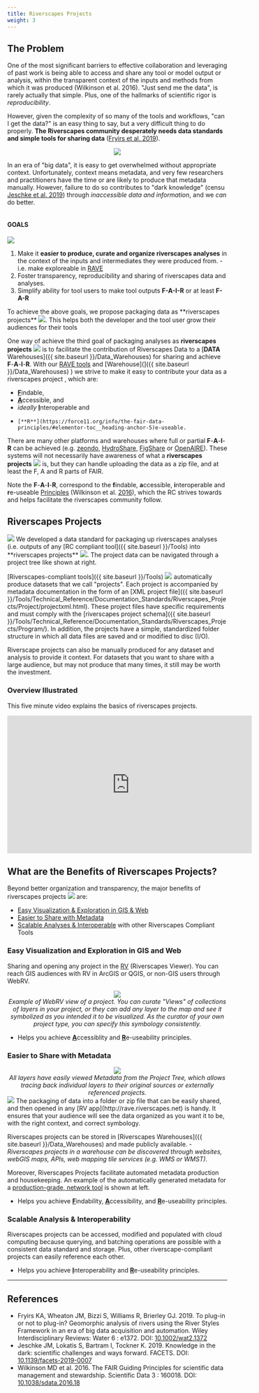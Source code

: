 ```yaml
---
title: Riverscapes Projects
weight: 3
---
```

## The Problem
One of the most significant barriers to effective collaboration and leveraging of past work is being able to access and share any tool or model output or analysis, within the transparent context of the inputs and methods from which it was produced (Wilkinson et al. 2016).  "Just send me the data", is rarely actually that simple. Plus, one of the hallmarks of scientific rigor is *reproducibility*. 

However, given the complexity of so many of the tools and workflows, "can I get the data?" is an easy thing to say, but a very difficult thing to do properly. **The Riverscapes community desperately needs data standards and simple tools for sharing data** ([Fryirs et al. 2019](http://dx.doi.org/10.1002/wat2.1372)). 

<div align="center">
	<img src="{{ site.baseurl }}/assets/images/data/CanIGetData.png">
</div>



In an era of "big data", it is easy to get overwhelmed without appropriate context. Unfortunately, context means metadata, and very few researchers and practitioners have the time or are likely to produce that metadata manually. However, failure to do so contributes to "dark knowledge" (censu [Jeschke et al. 2019](https://dx.doi.org/10.1139/facets-2019-0007)) through *inaccessible data and information*, and we *can* do better.

<div class="row small-up-2 medium-up-2">
  <div class="column">
    <div class="card">
      <div class="card-section">
        <h4>GOALS</h4>
        <img class="float-right" src="{{ site.baseurl }}/assets/images/data/RiverscapesProject_48.png">
        <ol>
        <li>Make it <b>easier to produce, curate and organize riverscapes analyses</b> in the context of the inputs and intermediates they were produced from. - i.e. make exploreable in <a href="https://rave.riverscapes.xyz">RAVE</a> </li> 
        <li> <i class="fa fa-share-alt" aria-hidden="true"></i> Foster transparency, reproducibility and sharing of riverscapes data and analyses. </li>
         <li>Simplify ability for tool users to make tool outputs <b>F-A-I-R</b> or at least <b>F-A-R</b> </li>
        </ol>
      </div>
    </div>
  </div>

</div>
To achieve the above goals, we propose packaging data as  **riverscapes projects** <img  src="{{ site.baseurl }}/assets/images/data/RiverscapesProject_24.png">. This helps both the developer and the tool user grow their audiences for their tools

One way of achieve the third goal of packaging analyses as  **riverscapes projects** <img  src="{{ site.baseurl }}/assets/images/data/RiverscapesProject_24.png"> is to facilitate the contribution of Riverscapes Data  to a [**DATA** Warehouses]({{ site.baseurl }}/Data_Warehouses) for sharing <i class="fa fa-share-alt" aria-hidden="true"></i> and achieve **F**-**A**-**I**-**R**.  With our [RAVE tools](https://rave.riverscapes.xyz) and [Warehouse](]({{ site.baseurl }}/Data_Warehouses) ) we strive to make it easy to contribute your data as a riverscapes project , which are:
- [**F**](https://force11.org/info/the-fair-data-principles/#elementor-toc__heading-anchor-2)indable,  
-   [**A**](https://force11.org/info/the-fair-data-principles/#elementor-toc__heading-anchor-3)ccessible, and
-    *ideally* [**I**](https://force11.org/info/the-fair-data-principles/#elementor-toc__heading-anchor-4)nteroperable and
-     [**R**](https://force11.org/info/the-fair-data-principles/#elementor-toc__heading-anchor-5)e-useable. 

There are many other platforms and warehouses where full or partial **F**-**A**-**I**-**R** can be achieved (e.g. [zeondo](https://zenodo.org/), [HydroShare](https://www.hydroshare.org/), [FigShare](https://figshare.com/) or [OpenAIRE](https://openaire.com/)). These systems will not necessarily have awareness of what a **riverscapes projects** <img  src="{{ site.baseurl }}/assets/images/data/RiverscapesProject_24.png"> is, but they can handle uploading the data as a zip file, and at least the F, A and R parts of FAIR. 

Note the **F**-**A**-**I**-**R**, correspond to the **f**indable, **a**ccessible, **i**nteroperable and **r**e-useable [Principles](https://force11.org/info/the-fair-data-principles/) (Wilkinson et al. [2016](https://www.nature.com/articles/sdata201618)), which the RC strives towards and helps facilitate the riverscapes community follow. 




## Riverscapes Projects 
<img class="float-right" src="{{ site.baseurl }}/assets/images/data/ProjectTree_VBET.png">
We developed a data standard for packaging up riverscapes analyses (i.e. outputs of any [RC compliant tool]({{ site.baseurl }}/Tools) into **riverscapes projects** <img  src="{{ site.baseurl }}/assets/images/data/RiverscapesProject_24.png">.  The project data can be navigated through a project tree like shown at right.

[Riverscapes-compliant tools]({{ site.baseurl }}/Tools) <img  src="{{ site.baseurl }}/assets/images/rc/RiverscapesCompliant_24.png"> automatically produce datasets that we call "projects". Each project is accompanied by metadata documentation in the form of an [XML project file]({{ site.baseurl }}/Tools/Technical_Reference/Documentation_Standards/Riverscapes_Projects/Project/projectxml.html). These project files have specific requirements and must comply with the [riverscapes project schema]({{ site.baseurl }}/Tools/Technical_Reference/Documentation_Standards/Riverscapes_Projects/Program/). In addition, the projects have a simple, standardized folder structure in which all data files are saved and or modified to disc (I/O). 

Riverscape projects can also be manually produced for any dataset and analysis to provide it context. For datasets that you want to share with a large audience, but may not produce that many times, it still may be worth the investment.



### Overview Illustrated

This five minute video explains the basics of riverscapes projects.

<div class="responsive-embed">
<iframe width="560" height="315" src="https://www.youtube.com/embed/YvWwaFFzulo" frameborder="0" allow="accelerometer; autoplay; encrypted-media; gyroscope; picture-in-picture" allowfullscreen></iframe>
</div>



## What are the Benefits of Riverscapes Projects?
Beyond better organization and transparency, the major benefits of riverscapes projects <img  src="{{ site.baseurl }}/assets/images/data/RiverscapesProject_24.png"> are:
- [Easy Visualization & Exploration in GIS & Web](#easy-visualization-and-exploration-in-gis-and-web)
- [Easier to Share with Metadata](#easier-to-share-with-metadata)
- [Scalable Analyses & Interoperable](#scalable-analysis--interoperability) with other Riverscapes Compliant Tools  


### Easy Visualization and Exploration in GIS and Web 
Sharing and opening any project in the [RV](http://rave.riverscapes.net/) (Riverscapes Viewer). You can reach GIS audiences with RV in ArcGIS or QGIS, or non-GIS users through WebRV.
<div align="center">
<img  src="{{ site.baseurl }}/assets/images/data/RS_VBET_Project_WebRAVE.png">
<br><i>Example of WebRV view of a project. You can curate "Views" of collections of layers in your project, or they can add any layer to the map and see it symbolized as you intended it to be visualized. As the curator of your own project type, you can specify this symbology consistently.</i>
</div>

- Helps you achieve  [**A**](https://force11.org/info/the-fair-data-principles/#elementor-toc__heading-anchor-3)ccessiblity and [**R**](https://force11.org/info/the-fair-data-principles/#elementor-toc__heading-anchor-5)e-useability principles.


### Easier to Share with Metadata
<div align="center">
<img align="center" src="{{ site.baseurl }}/assets/images/data/RV_LayerMetaData.png">
<br><i>All layers have easily viewed Metadata from the Project Tree, which allows tracing back individual layers to their original sources or externally referenced projects.</i>
</div>
<img class="float-right" src="{{ site.baseurl }}/assets/images/data/Project_VBET_ProjectInfo.png"> The packaging of data into a folder or zip file that can be easily shared, and then opened in any [RV app](http://rave.riverscapes.net) is handy. It ensures that your audience will see the data organized as you want it to be, with the right context, and correct symbology.

Riverscapes projects can be stored in [Riverscapes Warehouses]({{ site.baseurl }}/Data_Warehouses) and made publicly available. - *Riverscapes projects in a warehouse can be discovered through websites,  webGIS maps, APIs, web mapping tile services (e.g. WMS or WMST).*

Moreover, Riverscapes Projects facilitate automated metadata production and housekeeping. An example of the automatically generated metadata for a [production-grade, network tool](http://tools.riverscapes.net) is shown at left.

- Helps you achieve [**F**](https://force11.org/info/the-fair-data-principles/#elementor-toc__heading-anchor-2)indability,   [**A**](https://force11.org/info/the-fair-data-principles/#elementor-toc__heading-anchor-3)ccessibility, and [**R**](https://force11.org/info/the-fair-data-principles/#elementor-toc__heading-anchor-5)e-useability principles. 

### Scalable Analysis & Interoperability
Riverscapes projects can be accessed, modified and populated with cloud computing because querying, and batching operations are possible with a consistent data standard and storage. Plus, other riverscape-compliant projects can easily reference each other. 

- Helps you achieve [**I**](https://force11.org/info/the-fair-data-principles/#elementor-toc__heading-anchor-4)nteroperability and  [**R**](https://force11.org/info/the-fair-data-principles/#elementor-toc__heading-anchor-5)e-useability principles. 

-----------

## References
- Fryirs KA, Wheaton JM, Bizzi S, Williams R, Brierley GJ. 2019. To plug-in or not to plug-in? Geomorphic analysis of rivers using the River Styles Framework in an era of big data acquisition and automation. Wiley Interdisciplinary Reviews: Water 6 : e1372. DOI: [10.1002/wat2.1372](http://dx.doi.org/10.1002/wat2.1372)
- Jeschke JM, Lokatis S, Bartram I, Tockner K. 2019. Knowledge in the dark: scientific challenges and ways forward. FACETS.  DOI: [10.1139/facets-2019-0007](https://dx.doi.org/10.1139/facets-2019-0007)
- Wilkinson MD et al. 2016. The FAIR Guiding Principles for scientific data management and stewardship. Scientific Data 3 : 160018. DOI: [10.1038/sdata.2016.18](http://dx.doi.org/10.1038/sdata.2016.18)
